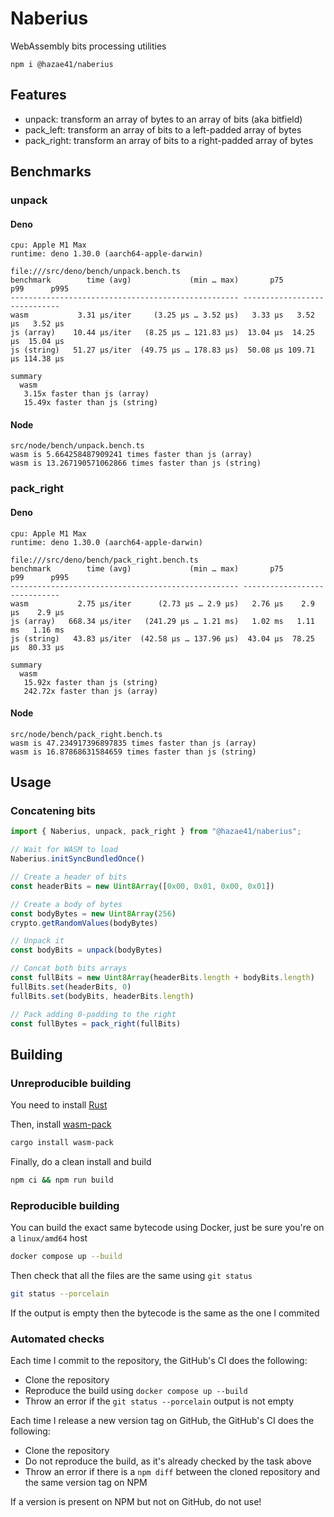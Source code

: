 # Naberius

WebAssembly bits processing utilities

```
npm i @hazae41/naberius
```

## Features
- unpack: transform an array of bytes to an array of bits (aka bitfield)
- pack_left: transform an array of bits to a left-padded array of bytes
- pack_right: transform an array of bits to a right-padded array of bytes

## Benchmarks

### unpack

#### Deno

```
cpu: Apple M1 Max
runtime: deno 1.30.0 (aarch64-apple-darwin)

file:///src/deno/bench/unpack.bench.ts
benchmark        time (avg)             (min … max)       p75       p99      p995
--------------------------------------------------- -----------------------------
wasm           3.31 µs/iter     (3.25 µs … 3.52 µs)   3.33 µs   3.52 µs   3.52 µs
js (array)    10.44 µs/iter   (8.25 µs … 121.83 µs)  13.04 µs  14.25 µs  15.04 µs
js (string)   51.27 µs/iter  (49.75 µs … 178.83 µs)  50.08 µs 109.71 µs 114.38 µs

summary
  wasm
   3.15x faster than js (array)
   15.49x faster than js (string)
```

#### Node

```
src/node/bench/unpack.bench.ts
wasm is 5.664258487909241 times faster than js (array)
wasm is 13.267190571062866 times faster than js (string)
```

### pack_right

#### Deno 

```
cpu: Apple M1 Max
runtime: deno 1.30.0 (aarch64-apple-darwin)

file:///src/deno/bench/pack_right.bench.ts
benchmark        time (avg)             (min … max)       p75       p99      p995
--------------------------------------------------- -----------------------------
wasm           2.75 µs/iter      (2.73 µs … 2.9 µs)   2.76 µs    2.9 µs    2.9 µs
js (array)   668.34 µs/iter   (241.29 µs … 1.21 ms)   1.02 ms   1.11 ms   1.16 ms
js (string)   43.83 µs/iter  (42.58 µs … 137.96 µs)  43.04 µs  78.25 µs  80.33 µs

summary
  wasm
   15.92x faster than js (string)
   242.72x faster than js (array)
```

#### Node

```
src/node/bench/pack_right.bench.ts
wasm is 47.234917396897835 times faster than js (array)
wasm is 16.87868631584659 times faster than js (string)
```

## Usage

### Concatening bits

```ts
import { Naberius, unpack, pack_right } from "@hazae41/naberius";

// Wait for WASM to load
Naberius.initSyncBundledOnce()

// Create a header of bits
const headerBits = new Uint8Array([0x00, 0x01, 0x00, 0x01])

// Create a body of bytes
const bodyBytes = new Uint8Array(256)
crypto.getRandomValues(bodyBytes)

// Unpack it
const bodyBits = unpack(bodyBytes)

// Concat both bits arrays
const fullBits = new Uint8Array(headerBits.length + bodyBits.length)
fullBits.set(headerBits, 0)
fullBits.set(bodyBits, headerBits.length)

// Pack adding 0-padding to the right
const fullBytes = pack_right(fullBits)
```

## Building

### Unreproducible building

You need to install [Rust](https://www.rust-lang.org/tools/install)

Then, install [wasm-pack](https://github.com/rustwasm/wasm-pack)

```bash
cargo install wasm-pack
```

Finally, do a clean install and build

```bash
npm ci && npm run build
```

### Reproducible building

You can build the exact same bytecode using Docker, just be sure you're on a `linux/amd64` host

```bash
docker compose up --build
```

Then check that all the files are the same using `git status`

```bash
git status --porcelain
```

If the output is empty then the bytecode is the same as the one I commited

### Automated checks

Each time I commit to the repository, the GitHub's CI does the following:
- Clone the repository
- Reproduce the build using `docker compose up --build`
- Throw an error if the `git status --porcelain` output is not empty

Each time I release a new version tag on GitHub, the GitHub's CI does the following:
- Clone the repository
- Do not reproduce the build, as it's already checked by the task above
- Throw an error if there is a `npm diff` between the cloned repository and the same version tag on NPM

If a version is present on NPM but not on GitHub, do not use!